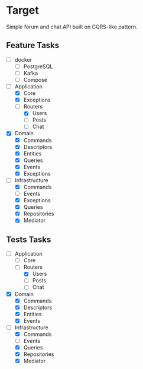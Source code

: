 # Target
  Simple forum and chat API built on CQRS-like pattern.

## Feature Tasks
- [ ] docker
  - [ ] PostgreSQL
  - [ ] Kafka
  - [ ] Compose
- [ ] Application
  - [X] Core
  - [X] Exceptions
  - [ ] Routers
    - [X] Users
    - [ ] Posts
    - [ ] Chat
- [X] Domain
  - [X] Commands
  - [X] Descriptors
  - [X] Entities
  - [X] Queries
  - [X] Events
  - [X] Exceptions
- [ ] Infrastructure
  - [X] Commands
  - [ ] Events
  - [X] Exceptions
  - [X] Queries
  - [X] Repositories
  - [X] Mediator

## Tests Tasks
- [ ] Application
  - [ ] Core
  - [ ] Routers
    - [X] Users
    - [ ] Posts
    - [ ] Chat
- [X] Domain
  - [X] Commands
  - [X] Descriptors
  - [X] Entities
  - [X] Events
- [ ] Infrastructure
  - [X] Commands
  - [ ] Events
  - [X] Queries
  - [X] Repositories
  - [X] Mediator
